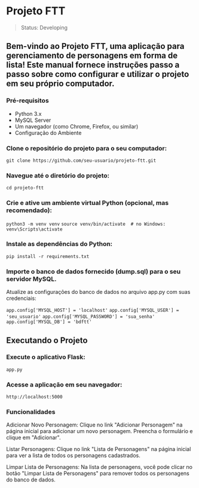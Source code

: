 # Projeto FTT
> Status: Developing

## Bem-vindo ao Projeto FTT, uma aplicação para gerenciamento de personagens em forma de lista! Este manual fornece instruções passo a passo sobre como configurar e utilizar o projeto em seu próprio computador.


### Pré-requisitos
+ Python 3.x
+ MySQL Server
+ Um navegador (como Chrome, Firefox, ou similar)
+ Configuração do Ambiente

### Clone o repositório do projeto para o seu computador:

```git clone https://github.com/seu-usuario/projeto-ftt.git```

### Navegue até o diretório do projeto:

```cd projeto-ftt ```

### Crie e ative um ambiente virtual Python (opcional, mas recomendado):

```python3 -m venv venv```
```source venv/bin/activate  # no Windows: venv\Scripts\activate```

### Instale as dependências do Python:

```pip install -r requirements.txt```

### Importe o banco de dados fornecido (dump.sql) para o seu servidor MySQL.
Atualize as configurações do banco de dados no arquivo app.py com suas credenciais:

```app.config['MYSQL_HOST'] = 'localhost'```
```app.config['MYSQL_USER'] = 'seu_usuario'```
```app.config['MYSQL_PASSWORD'] = 'sua_senha'```
```app.config['MYSQL_DB'] = 'bdftt'```

## Executando o Projeto
### Execute o aplicativo Flask:

```app.py```

### Acesse a aplicação em seu navegador:

```http://localhost:5000```

### Funcionalidades
Adicionar Novo Personagem: Clique no link "Adicionar Personagem" na página inicial para adicionar um novo personagem. Preencha o formulário e clique em "Adicionar".

Listar Personagens: Clique no link "Lista de Personagens" na página inicial para ver a lista de todos os personagens cadastrados.

Limpar Lista de Personagens: Na lista de personagens, você pode clicar no botão "Limpar Lista de Personagens" para remover todos os personagens do banco de dados.
